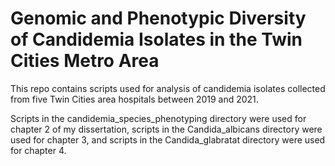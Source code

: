 # Genomic and Phenotypic Diversity of Candidemia Isolates in the Twin Cities Metro Area

This repo contains scripts used for analysis of candidemia isolates collected from five Twin Cities area hospitals between 2019 and 2021.

Scripts in the candidemia_species_phenotyping directory were used for chapter 2 of my dissertation, scripts in the Candida_albicans directory were used for chapter 3, and scripts in the Candida_glabratat directory were used for chapter 4.
